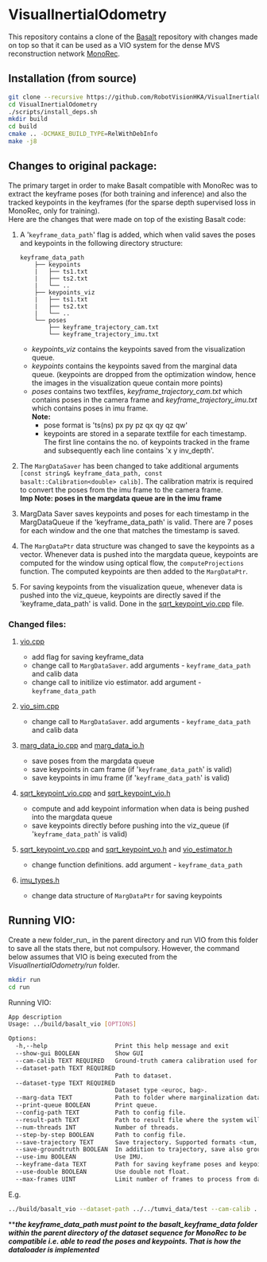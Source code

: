 # VisualInertialOdometry  

This repository contains a clone of the [Basalt](https://gitlab.com/VladyslavUsenko/basalt) repository with changes made on top so that it can be used as a VIO system for the dense MVS reconstruction network [MonoRec](https://github.com/Brummi/MonoRec).

## Installation (from source) 
```sh  
git clone --recursive https://github.com/RobotVisionHKA/VisualInertialOdometry.git
cd VisualInertialOdometry
./scripts/install_deps.sh
mkdir build
cd build
cmake .. -DCMAKE_BUILD_TYPE=RelWithDebInfo
make -j8
```  

## Changes to original package:  
The primary target in order to make Basalt compatible with MonoRec was to extract the keyframe poses (for both training and inference) and also the tracked keypoints in the keyframes (for the sparse depth supervised loss in MonoRec, only for training).  
Here are the changes that were made on top of the existing Basalt code:  
1. A '```keyframe_data_path```' flag is added, which when valid saves the poses and keypoints in the following directory structure:  
    ```  
    keyframe_data_path
        ├── keypoints
        |   ├── ts1.txt
        |   ├── ts2.txt
        |   └── ..
        ├── keypoints_viz
        |   ├── ts1.txt
        |   ├── ts2.txt
        |   └── ..
        └── poses
            ├── keyframe_trajectory_cam.txt
            └── keyframe_trajectory_imu.txt
    ```
    - _keypoints_viz_ contains the keypoints saved from the visualization queue.  
    - _keypoints_ contains the keypoints saved from the marginal data queue. (keypoints are dropped from the optimization window, hence the images in the visualization queue contain more points)  
    - _poses_ contains two textfiles, _keyframe_trajectory_cam.txt_ which contains poses in the camera frame and _keyframe_trajectory_imu.txt_ which contains poses in imu frame.  
    **Note:** 
        - pose format is 'ts(ns) px py pz qx qy qz qw'
        - keypoints are stored in a separate textfile for each timestamp. The first line contains the no. of keypoints tracked in the frame and subsequently each line contains 'x y inv_depth'.  
      
2. The ```MargDataSaver``` has been changed to take additional arguments ```[const string& keyframe_data_path, const basalt::Calibration<double> calib]```. The calibration matrix is required to convert the poses from the imu frame to the camera frame.  
    **Imp Note: poses in the margdata queue are in the imu frame**  

3. MargData Saver saves keypoints and poses for each timestamp in the MargDataQueue if the 'keyframe_data_path' is valid. There are 7 poses for each window and the one that matches the timestamp is saved.  

4. The ```MargDataPtr``` data structure was changed to save the keypoints as a vector. Whenever data is pushed into the margdata queue, keypoints are computed for the window using optical flow, the ```computeProjections``` function. The computed keypoints are then added to the ```MargDataPtr```.  

5. For saving keypoints from the visualization queue, whenever data is pushed into the viz_queue, keypoints are directly saved if the 'keyframe_data_path' is valid. Done in the [sqrt_keypoint_vio.cpp](src/vi_estimator/sqrt_keypoint_vio.cpp) file.    

### Changed files:  
1. [vio.cpp](src/vio.cpp)
    - add flag for saving keyframe_data
    - change call to ```MargDataSaver```. add arguments - ```keyframe_data_path``` and calib data  
    - change call to initilize vio estimator. add argument - ```keyframe_data_path```  
 
2. [vio_sim.cpp](src/vio_sim.cpp)  
    - change call to ```MargDataSaver```. add arguments - ```keyframe_data_path``` and calib data   

3. [marg_data_io.cpp](src/io/marg_data_io.cpp) and [marg_data_io.h](include/basalt/io/marg_data_io.h)
    - save poses from the margdata queue
    - save keypoints in cam frame (if '```keyframe_data_path```' is valid)
    - save keypoints in imu frame (if '```keyframe_data_path```' is valid)  

4. [sqrt_keypoint_vio.cpp](src/vi_estimator/sqrt_keypoint_vio.cpp) and [sqrt_keypoint_vio.h](include/basalt/vi_estimator/sqrt_keypoint_vio.h)
    - compute and add keypoint information when data is being pushed into the margdata queue
    - save keypoints directly before pushing into the viz_queue (if '```keyframe_data_path```' is valid)  

5. [sqrt_keypoint_vo.cpp](src/vi_estimator/sqrt_keypoint_vo.cpp) and [sqrt_keypoint_vo.h](include/basalt/vi_estimator/sqrt_keypoint_vo.h) and [vio_estimator.h](include/basalt/vi_estimator/vio_estimator.h) 
    - change function definitions. add argument - ```keyframe_data_path```

6. [imu_types.h](include/basalt/utils/imu_types.h)  
    - change data structure of ```MargDataPtr``` for saving keypoints  

## Running VIO:  

Create a new folder_run_ in the parent directory and run VIO from this folder to save all the stats there, but not compulsory. However, the command below assumes that VIO is being executed from the _VisualInertialOdometry/run_ folder. 
```sh
mkdir run
cd run
```  

Running VIO:  
```sh
App description
Usage: ../build/basalt_vio [OPTIONS]

Options:
  -h,--help                   Print this help message and exit
  --show-gui BOOLEAN          Show GUI
  --cam-calib TEXT REQUIRED   Ground-truth camera calibration used for simulation.
  --dataset-path TEXT REQUIRED
                              Path to dataset.
  --dataset-type TEXT REQUIRED
                              Dataset type <euroc, bag>.
  --marg-data TEXT            Path to folder where marginalization data will be stored.
  --print-queue BOOLEAN       Print queue.
  --config-path TEXT          Path to config file.
  --result-path TEXT          Path to result file where the system will write RMSE ATE.
  --num-threads INT           Number of threads.
  --step-by-step BOOLEAN      Path to config file.
  --save-trajectory TEXT      Save trajectory. Supported formats <tum, euroc, kitti>
  --save-groundtruth BOOLEAN  In addition to trajectory, save also ground turth
  --use-imu BOOLEAN           Use IMU.
  --keyframe-data TEXT        Path for saving keyframe poses and keypoints.
  --use-double BOOLEAN        Use double not float.
  --max-frames UINT           Limit number of frames to process from dataset (0 means unlimited)
```

E.g.
```sh
../build/basalt_vio --dataset-path ../../tumvi_data/test --cam-calib ../../DenseReconstruction/basalt/data/test_1024_cropped.json --dataset-type euroc --config-path ../../DenseReconstruction/basalt/data/tumvi_512_config.json --marg-data ../../tumvi_data/test/temp_keyframe_data --show-gui 1 --keyframe-data ../../tumvi_data/test/kf_data --use-imu 1
```  

****_the keyframe_data_path must point to the _basalt_keyframe_data_ folder within the parent directory of the dataset sequence for MonoRec to be compatible i.e. able to read the poses and keypoints. That is how the dataloader is implemented_**